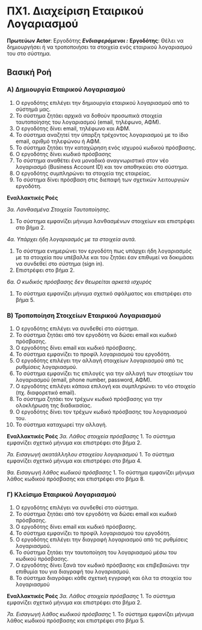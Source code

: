 # ΠΧ1. Διαχείριση Εταιρικού Λογαριασμού

**Πρωτεύων Actor**: Εργοδότης
***Ενδιαφερόμενοι :***
**Εργοδότης**: Θέλει να δημιουργήσει ή να τροποποιήσει τα στοιχεία ενός εταιρικού λογαριασμού του στο σύστημα.

## Βασική Ροή

### Α) Δημιουργία Εταιρικού Λογαριασμού

1. Ο εργοδότης επιλέγει την δημιουργία εταιρικού λογαριασμού από το σύστημά μας.
2. Το σύστημα ζητάει αρχικά να δοθούν προσωπικά στοιχεία ταυτοποίησης του λογαριασμού (email, τηλέφωνο, ΑΦΜ).
3. Ο εργοδότης δίνει email, τηλέφωνο και ΑΦΜ.
4. Το σύστημα αναζητεί την ύπαρξη τρέχοντος λογαριασμού με το ίδιο email, αριθμό τηλεφώνου ή ΑΦΜ.
5. Το σύστημα ζητάει την καταχώρηση ενός ισχυρού κωδικού πρόσβασης.
6. Ο εργοδότης δίνει κωδικό πρόσβασης
7. Το σύστημα αναθέτει ένα μοναδικό αναγνωριστικό στον νέο λογαριασμό (Business Account ID) και τον αποθηκεύει στο σύστημα.
8. Ο εργοδότης συμπληρώνει τα στοιχεία της εταιρείας.
9. Το σύστημα δίνει πρόσβαση στις διεπαφή των σχετικών λειτουργιών εργοδότη.


**Εναλλακτικές Ροές**

*3α. Λανθασμένα Στοιχεία Ταυτοποίησης.*  
1. Το σύστημα εμφανίζει μήνυμα λανθασμένων στοιχείων και επιστρέφει στο βήμα 2.

*4α. Υπάρχει ήδη λογαριασμός με τα στοιχεία αυτά.*
1. Το σύστημα ενημερώνει τον εργοδότη πως υπάρχει ήδη λογαριασμός με τα στοιχεία που υπέβαλλε και του ζητάει έαν επιθυμεί να δοκιμάσει να συνδεθεί στο σύστημα (sign in).
2. Επιστρέφει στο βήμα 2.

*6α. Ο κωδικός πρόσβασης δεν θεωρείται αρκετά ισχυρός*
1. Το σύστημα εμφανίζει μήνυμα σχετικό σφάλματος και επιστρέφει στο βήμα 5.

### Β) Τροποποίηση Στοιχείων Εταιρικού Λογαριασμού

1. Ο εργοδότης επιλέγει να συνδεθεί στο σύστημα.
2. Το σύστημα ζητάει από τον εργοδότη να δώσει email και κωδικό πρόσβασης. 
3. Ο εργοδότης δίνει email και κωδικό πρόσβασης.
4. Το σύστημα εμφανίζει το προφίλ λογαριασμού του εργοδότη.
5. Ο εργοδότης επιλέγει την αλλαγή στοιχείων λογαριασμού από τις ρυθμίσεις λογαριασμού.
6. Το σύστημα εμφανίζει τις επιλογές για την αλλαγή των στοιχείων του λογαριασμού (email, phone number, password, ΑΦΜ).
7. Ο εργοδότης επιλέγει κάποια επιλογή και συμπληρώνει το νέο στοιχείο (πχ. διαφορετικό email).
8. Το σύστημα ζητάει τον τρέχων κωδικό πρόσβασης για την ολοκλήρωση της διαδικασίας.
9. Ο εργοδότης δίνει τον τρέχων κωδικό πρόσβασης του λογαριασμού του.
10. Το σύστημα καταχωρεί την αλλαγή.
   
**Εναλλακτικές Ροές**
*3α. Λάθος στοιχεία πρόσβασης*
    1. Το σύστημα εμφανίζει σχετικό μήνυμα και επιστρέφει στο βήμα 2.

*7α. Εισαγωγή ακατάλληλου στοιχείου λογαριασμού*
    1. Το σύστημα εμφανίζει σχετικό μήνυμα και επιστρέφει στο βήμα 4.
   
*9α. Εισαγωγή λάθος κωδικού πρόσβασης*
    1. Το σύστημα εμφανίζει μήνυμα λάθος κωδικού πρόσβασης και επιστρέφει στο βήμα 8.


### Γ) Κλείσιμο Εταιρικού Λογαριασμού

1. Ο εργοδότης επιλέγει να συνδεθεί στο σύστημα.
2. Το σύστημα ζητάει από τον εργοδότη να δώσει email και κωδικό πρόσβασης. 
3. Ο εργοδότης δίνει email και κωδικό πρόσβασης.
4. Το σύστημα εμφανίζει το προφίλ λογαριασμού του εργοδότη.
5. Ο εργοδότης επιλέγει την διαγραφή λογαριασμού από τις ρυθμίσεις λογαριασμού.
6. Το σύστημα ζητάει την ταυτοποίηση του λογαριασμού μέσω του κωδικού πρόσβασης.
7. Ο εργοδότης δίνει ξανά τον κωδικό πρόσβασης και επιβεβαιώνει την επιθυμία του για διαγραφή του λογαριασμού.
8. Το σύστημα διαγράφει κάθε σχετική εγγραφή και όλα τα στοιχεία του λογαριασμού

**Εναλλακτικές Ροές**
*3α. Λάθος στοιχεία πρόσβασης*
    1. Το σύστημα εμφανίζει σχετικό μήνυμα και επιστρέφει στο βήμα 2.

*7α. Εισαγωγή λάθος κωδικού πρόσβασης*
    1. Το σύστημα εμφανίζει μήνυμα λάθος κωδικού πρόσβασης και επιστρέφει στο βήμα 5.